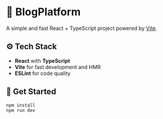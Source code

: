 # 📝 BlogPlatform

A simple and fast React + TypeScript project powered by [Vite](https://vitejs.dev/).

## ⚙️ Tech Stack

* **React** with **TypeScript**
* **Vite** for fast development and HMR
* **ESLint** for code quality


## 🚀 Get Started

```bash
npm install
npm run dev
```
